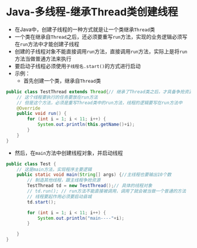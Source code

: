 # Java-多线程-继承Thread类创建线程

- 在Java中，创建子线程的一种方式就是让一个类继承`Thread`类
- 一个类在继承自`Thread`之后，还必须要重写`run`方法，实现的业务逻辑必须写在`run`方法中才能创建子线程
- 创建的子线程对象不能直接调用`run`方法，直接调用`run`方法，实际上是将`run`方法当做普通方法来执行
- 要启动子线程必须使用`子线程名.start()`的方式进行启动
- 示例：
  - 首先创建一个类，继承自`Thread`类

```java
public class TestThread extends Thread{// 继承了Thread类之后，才具备争抢资源的能力
    // 这个线程要执行的任务要放在run方法
    // 但是这个方法，必须是重写Thread类中的run方法，线程的逻辑要写在run方法中
    @Override
    public void run() {
        for (int i = 1; i < 11; i++) {
            System.out.println(this.getName()+i);
        }
    }
}
```

  - 然后，在`main`方法中创建线程对象，并启动线程
```java
public class Test {
    // 这是main方法，实现程序主要逻辑
    public static void main(String[] args) {//主线程也要输出10个数
        // 制造其他线程，跟主线程争抢资源
        TestThread td = new TestThread();// 具体的线程对象
        // td.run(); // run方法不能直接被调用，调用了就会被当做一个普通的方法
        // 线程要起作用必须要启动县城
        td.start();

        for (int i = 1; i < 11; i++) {
            System.out.println("main----"+i);
        }

    }
}
```
